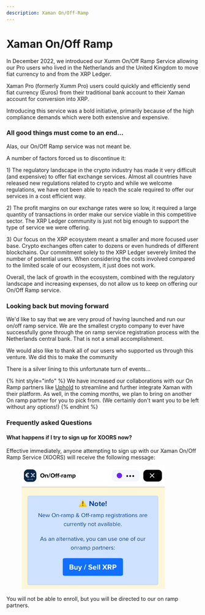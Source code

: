 ```yaml
---
description: Xaman On/Off-Ramp
---
```


# Xaman On/Off Ramp

In December 2022, we introduced our Xumm On/Off Ramp Service allowing our Pro users who lived in  the Netherlands and the United Kingdom to move fiat currency to and from the XRP Ledger.

Xaman Pro (formerly Xumm Pro) users could quickly and efficiently send fiat currency (Euros) from their traditional bank account to their Xaman account for conversion into XRP.

Introducing this service was a bold initiative, primarily because of the high compliance demands which were both extensive and expensive. &#x20;

### All good things must come to an end...

Alas, our On/Off Ramp service was not meant be.

A number of factors forced us to discontinue it:

1\) The regulatory landscape in the crypto industry has made it very difficult (and expensive) to offer fiat exchange services. Almost all countries have released new regulations related to crypto and while we welcome regulations, we have not been able to reach the scale required to offer our services in a cost efficient way.

2\) The profit margins on our exchange rates were so low, it required a large quantity of transactions in order make our service viable in this competitive sector. The XRP Ledger community is just not big enough to support the type of service we were offering.

3\) Our focus on the XRP ecosystem meant a smaller and more focused user base. Crypto exchanges often cater to dozens or even hundreds of different blockchains. Our commitment solely to the XRP Ledger severely limited the number of potential users. When considering the costs involved compared to the limited scale of our ecosystem, it just does not work.

Overall, the lack of growth in the ecosystem, combined with the regulatory landscape and increasing expenses, do not allow us to keep on offering our On/Off Ramp service.

### Looking back but moving forward

We'd like to say that we are very proud of having launched and run our on/off ramp service. We are the smallest crypto company to ever have successfully gone through the on ramp service registration process with the Netherlands central bank. That is not a small accomplishment. &#x20;

We would also like to thank all of our users who supported us through this venture. We did this to make the community&#x20;

There is a silver lining to this unfortunate turn of events...

{% hint style="info" %}
We have increased our collaborations with our On Ramp partners like [Uphold](https://buy-sell-xrp.xumm.app/) to streamline and further integrate Xaman with their platform. As well, in the coming months, we plan to bring on another On ramp partner for you to pick from. (We certainly don't want you to be left without any options!)
{% endhint %}

### Frequently asked Questions

#### What happens if I try to sign up for XOORS now?

Effective immediately, anyone attempting to sign up with our Xaman On/Off Ramp Service (XOORS) will receive the following message:



<figure><img src="../../.gitbook/assets/on-off ramp service - Canel.png" alt=""><figcaption></figcaption></figure>

You will not be able to enroll, but you will be directed to our on ramp partners.
